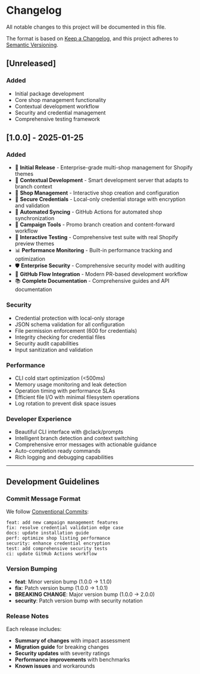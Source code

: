 # Changelog

All notable changes to this project will be documented in this file.

The format is based on [Keep a Changelog](https://keepachangelog.com/en/1.0.0/),
and this project adheres to [Semantic Versioning](https://semver.org/spec/v2.0.0.html).

## [Unreleased]

### Added
- Initial package development
- Core shop management functionality
- Contextual development workflow
- Security and credential management
- Comprehensive testing framework

## [1.0.0] - 2025-01-25

### Added
- 🚀 **Initial Release** - Enterprise-grade multi-shop management for Shopify themes
- 🧠 **Contextual Development** - Smart development server that adapts to branch context
- 🏪 **Shop Management** - Interactive shop creation and configuration
- 🔐 **Secure Credentials** - Local-only credential storage with encryption and validation
- 🤖 **Automated Syncing** - GitHub Actions for automated shop synchronization
- 🎨 **Campaign Tools** - Promo branch creation and content-forward workflow
- 🧪 **Interactive Testing** - Comprehensive test suite with real Shopify preview themes
- 📊 **Performance Monitoring** - Built-in performance tracking and optimization
- 🛡️ **Enterprise Security** - Comprehensive security model with auditing
- 🔧 **GitHub Flow Integration** - Modern PR-based development workflow
- 📚 **Complete Documentation** - Comprehensive guides and API documentation

### Security
- Credential protection with local-only storage
- JSON schema validation for all configuration
- File permission enforcement (600 for credentials)
- Integrity checking for credential files
- Security audit capabilities
- Input sanitization and validation

### Performance  
- CLI cold start optimization (<500ms)
- Memory usage monitoring and leak detection
- Operation timing with performance SLAs
- Efficient file I/O with minimal filesystem operations
- Log rotation to prevent disk space issues

### Developer Experience
- Beautiful CLI interface with @clack/prompts
- Intelligent branch detection and context switching
- Comprehensive error messages with actionable guidance
- Auto-completion ready commands
- Rich logging and debugging capabilities

---

## Development Guidelines

### Commit Message Format

We follow [Conventional Commits](https://conventionalcommits.org/):

```
feat: add new campaign management features
fix: resolve credential validation edge case  
docs: update installation guide
perf: optimize shop listing performance
security: enhance credential encryption
test: add comprehensive security tests
ci: update GitHub Actions workflow
```

### Version Bumping

- **feat**: Minor version bump (1.0.0 → 1.1.0)
- **fix**: Patch version bump (1.0.0 → 1.0.1)  
- **BREAKING CHANGE**: Major version bump (1.0.0 → 2.0.0)
- **security**: Patch version bump with security notation

### Release Notes

Each release includes:
- **Summary of changes** with impact assessment
- **Migration guide** for breaking changes
- **Security updates** with severity ratings
- **Performance improvements** with benchmarks
- **Known issues** and workarounds